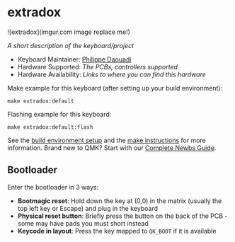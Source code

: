 # extradox

![extradox](imgur.com image replace me!)

*A short description of the keyboard/project*

* Keyboard Maintainer: [Philippe Daouadi](https://github.com/blastrock)
* Hardware Supported: *The PCBs, controllers supported*
* Hardware Availability: *Links to where you can find this hardware*

Make example for this keyboard (after setting up your build environment):

    make extradox:default

Flashing example for this keyboard:

    make extradox:default:flash

See the [build environment setup](https://docs.qmk.fm/#/getting_started_build_tools) and the [make instructions](https://docs.qmk.fm/#/getting_started_make_guide) for more information. Brand new to QMK? Start with our [Complete Newbs Guide](https://docs.qmk.fm/#/newbs).

## Bootloader

Enter the bootloader in 3 ways:

* **Bootmagic reset**: Hold down the key at (0,0) in the matrix (usually the top left key or Escape) and plug in the keyboard
* **Physical reset button**: Briefly press the button on the back of the PCB - some may have pads you must short instead
* **Keycode in layout**: Press the key mapped to `QK_BOOT` if it is available
